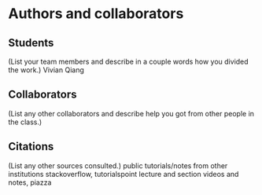 Authors and collaborators
=========================

Students
--------
(List your team members and describe in a couple words how you divided the
work.)
Vivian Qiang


Collaborators
-------------
(List any other collaborators and describe help you got from other people in
the class.)


Citations
---------
(List any other sources consulted.)
public tutorials/notes from other institutions
stackoverflow, tutorialspoint
lecture and section videos and notes, piazza
